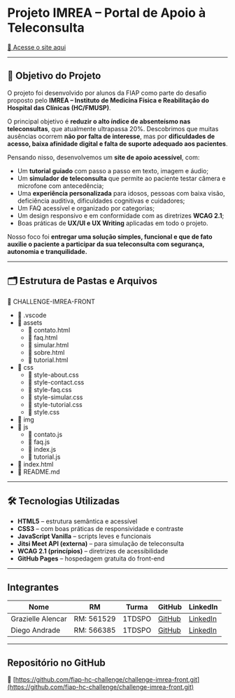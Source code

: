 # Projeto IMREA – Portal de Apoio à Teleconsulta

[🔗 Acesse o site aqui](https://fiap-hc-challenge.github.io/challenge-imrea-front/)

---

## 📌 Objetivo do Projeto

O projeto foi desenvolvido por alunos da FIAP como parte do desafio proposto pelo **IMREA – Instituto de Medicina Física e Reabilitação do Hospital das Clínicas (HC/FMUSP)**.

O principal objetivo é **reduzir o alto índice de absenteísmo nas teleconsultas**, que atualmente ultrapassa 20%. Descobrimos que muitas ausências ocorrem **não por falta de interesse**, mas por **dificuldades de acesso, baixa afinidade digital e falta de suporte adequado aos pacientes**.

Pensando nisso, desenvolvemos um **site de apoio acessível**, com:

- Um **tutorial guiado** com passo a passo em texto, imagem e áudio;
- Um **simulador de teleconsulta** que permite ao paciente testar câmera e microfone com antecedência;
- Uma **experiência personalizada** para idosos, pessoas com baixa visão, deficiência auditiva, dificuldades cognitivas e cuidadores;
- Um FAQ acessível e organizado por categorias;
- Um design responsivo e em conformidade com as diretrizes **WCAG 2.1**;
- Boas práticas de **UX/UI e UX Writing** aplicadas em todo o projeto.

Nosso foco foi **entregar uma solução simples, funcional e que de fato auxilie o paciente a participar da sua teleconsulta com segurança, autonomia e tranquilidade.**

---

## 🗂️ Estrutura de Pastas e Arquivos

📁 CHALLENGE-IMREA-FRONT

* 📁 .vscode
* 📁 assets
   * 📄 contato.html
   * 📄 faq.html
   * 📄 simular.html
   * 📄 sobre.html
   * 📄 tutorial.html
* 📁 css
   * 📄 style-about.css
   * 📄 style-contact.css
   * 📄 style-faq.css
   * 📄 style-simular.css
   * 📄 style-tutorial.css
   * 📄 style.css
* 📁 img
* 📁 js
   * 📄 contato.js
   * 📄 faq.js
   * 📄 index.js
   * 📄 tutorial.js
* 📄 index.html
* 📄 README.md


---

## 🛠️ Tecnologias Utilizadas

- **HTML5** – estrutura semântica e acessível
- **CSS3** – com boas práticas de responsividade e contraste
- **JavaScript Vanilla** – scripts leves e funcionais
- **Jitsi Meet API (externa)** – para simulação de teleconsulta
- **WCAG 2.1 (princípios)** – diretrizes de acessibilidade
- **GitHub Pages** – hospedagem gratuita do front-end

---

## Integrantes

| Nome               | RM         | Turma      | GitHub                             | LinkedIn                                |
|--------------------|------------|------------|------------------------------------|------------------------------------------|
| Grazielle Alencar  | RM: 561529 | 1TDSPO     | [GitHub](https://github.com/grazialencar) | [LinkedIn](https://www.linkedin.com/in/grazielle-alencar/) |
| Diego Andrade| RM: 566385  | 1TDSPO      | [GitHub](https://github.com/diandrade)                      | [LinkedIn](https://www.linkedin.com/in/andradedossantosdiego?utm_source=share&utm_campaign=share_via&utm_content=profile&utm_medium=android_app)                          |


---

## Repositório no GitHub

🔗 [https://github.com/fiap-hc-challenge/challenge-imrea-front.git](https://github.com/fiap-hc-challenge/challenge-imrea-front.git)

